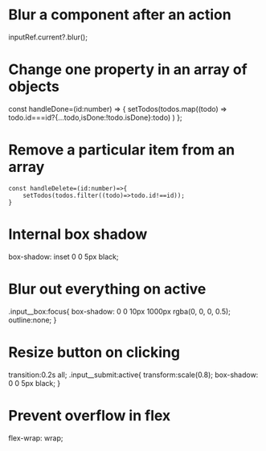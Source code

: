 # Blur a component after an action

inputRef.current?.blur();

# Change one property in an array of objects

const handleDone=(id:number) => {
setTodos(todos.map((todo) =>
todo.id===id?{...todo,isDone:!todo.isDone}:todo)
)
};

# Remove a particular item from an array

    const handleDelete=(id:number)=>{
        setTodos(todos.filter((todo)=>todo.id!==id));
    }

# Internal box shadow

box-shadow: inset 0 0 5px black;

# Blur out everything on active

.input\_\_box:focus{
box-shadow: 0 0 10px 1000px rgba(0, 0, 0, 0.5);
outline:none;
}

# Resize button on clicking

transition:0.2s all;
.input\_\_submit:active{
transform:scale(0.8);
box-shadow: 0 0 5px black;
}

# Prevent overflow in flex

flex-wrap: wrap;
